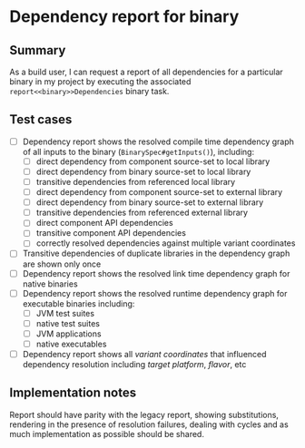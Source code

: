 # Dependency report for binary

## Summary

As a build user, I can request a report of all dependencies for a particular binary in my project by executing the associated `report<<binary>>Dependencies` binary task.

## Test cases

  - [ ] Dependency report shows the resolved compile time dependency graph of all inputs to the binary (`BinarySpec#getInputs()`), including:  
    - [ ] direct dependency from component source-set to local library
    - [ ] direct dependency from binary source-set to local library
    - [ ] transitive dependencies from referenced local library
    - [ ] direct dependency from component source-set to external library
    - [ ] direct dependency from binary source-set to external library
    - [ ] transitive dependencies from referenced external library
    - [ ] direct component API dependencies
    - [ ] transitive component API dependencies
    - [ ] correctly resolved dependencies against multiple variant coordinates
  - [ ] Transitive dependencies of duplicate libraries in the dependency graph are shown only once
  - [ ] Dependency report shows the resolved link time dependency graph for native binaries
  - [ ] Dependency report shows the resolved runtime dependency graph for executable binaries including:
    - [ ] JVM test suites
    - [ ] native test suites
    - [ ] JVM applications
    - [ ] native executables
  - [ ] Dependency report shows all _variant coordinates_ that influenced dependency resolution including _target platform_, _flavor_, etc

## Implementation notes

Report should have parity with the legacy report, showing substitutions, rendering in the presence of resolution failures, dealing with cycles and as much implementation as possible should be shared.
